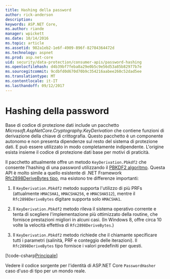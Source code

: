 ```yaml
---
title: Hashing della password
author: rick-anderson
description: 
keywords: ASP.NET Core,
ms.author: riande
manager: wpickett
ms.date: 10/14/2016
ms.topic: article
ms.assetid: 982a1eb2-1e6f-4909-896f-82784364472d
ms.technology: aspnet
ms.prod: asp.net-core
uid: security/data-protection/consumer-apis/password-hashing
ms.openlocfilehash: d4b39bf7feba8a29e0b5c9e56d53a85b82977b7e
ms.sourcegitcommit: 9cdbfd0d670d70b9c354216aabee260c52dad5ee
ms.translationtype: MT
ms.contentlocale: it-IT
ms.lasthandoff: 09/12/2017
---
```

# <a name="password-hashing"></a>Hashing della password

Base di codice di protezione dati include un pacchetto *Microsoft.AspNetCore.Cryptography.KeyDerivation* che contiene funzioni di derivazione della chiave di crittografia. Questo pacchetto è un componente autonomo e non presenta dipendenze sul resto del sistema di protezione dati. E può essere utilizzato in modo completamente indipendente. L'origine esista insieme il codice di protezione dati base per motivi di praticità.

Il pacchetto attualmente offre un metodo `KeyDerivation.Pbkdf2` che consente l'hashing di una password utilizzando il [PBKDF2 algoritmo](https://tools.ietf.org/html/rfc2898#section-5.2). Questa API è molto simile a quello esistente di .NET Framework [Rfc2898DeriveBytes tipo](https://docs.microsoft.com/dotnet/api/system.security.cryptography.rfc2898derivebytes), ma esistono tre differenze importanti:

1. Il `KeyDerivation.Pbkdf2` metodo supporta l'utilizzo di più PRFs (attualmente `HMACSHA1`, `HMACSHA256`, e `HMACSHA512`), mentre il `Rfc2898DeriveBytes` digitare supporta solo `HMACSHA1`.

2. Il `KeyDerivation.Pbkdf2` metodo rileva il sistema operativo corrente e tenta di scegliere l'implementazione più ottimizzato della routine, che fornisce prestazioni migliori in alcuni casi. (In Windows 8, offre circa 10 volte la velocità effettiva di `Rfc2898DeriveBytes`.)

3. Il `KeyDerivation.Pbkdf2` metodo richiede che il chiamante specificare tutti i parametri (salinità, PRF e conteggio delle iterazioni). Il `Rfc2898DeriveBytes` tipo fornisce i valori predefiniti per questi.

[!code-csharp[Principale](password-hashing/samples/passwordhasher.cs)]

Vedere il codice sorgente per l'identità di ASP.NET Core `PasswordHasher` caso d'uso di tipo per un mondo reale.
